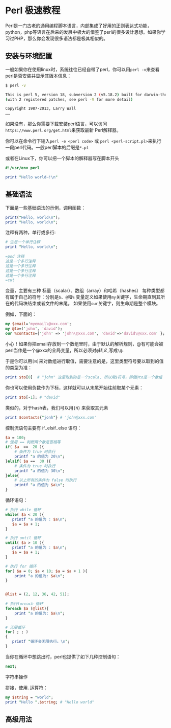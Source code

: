 Perl 极速教程
==================

Perl是一门古老的通用编程脚本语言，内部集成了好用的正则表达式功能，python，php等语言在后来的发展中极大的借鉴了perl的很多设计思想。如果你学习过PHP，那么你会发现很多语法都是极其相似的。

## 安装与环境配置

一般如果你在使用linux时，系统往往已经自带了perl，你可以用`perl -v`来查看perl是否安装并显示其版本信息：

```sh
$ perl -v

This is perl 5, version 18, subversion 2 (v5.18.2) built for darwin-thread-multi-2level
(with 2 registered patches, see perl -V for more detail)

Copyright 1987-2013, Larry Wall
……
```

如果没有，那么你需要下载安装perl语言，可以访问`https://www.perl.org/get.html`来获取最新 Perl解释器。


你可以在命令行下输入`perl -e <perl code>` 或 `perl <perl-script.pl>`来执行一段perl代码。一般perl脚本的后缀是`*.pl`

或者在Linux下，你可以把一个脚本的解释器写在脚本开头
```pl
#!/usr/env perl

print "Hello world~!\n"
```


## 基础语法

下面是一些基础语法的示例，调用函数：

```pl
print("Hello, world\n");
print "Hello, world\n";
```

注释有两种，单行或多行:

```pl
# 这是一个单行注释
print "Hello, world\n";
 
=pod 注释
这是一个多行注释
这是一个多行注释
这是一个多行注释
这是一个多行注释
=cut
```

变量，主要有三种  标量（scalar）、数组（array）和哈希（hashes）
每种类型都有属于自己的符号：分别是`$`、`@`和`%`
变量定义如果使用`my`关键字，生命期直到其所在的代码块结束或者文件的末尾。
如果使用`our`关键字，则生命期是整个模块。

例如，下面的：
```pl
my $email='myemail\@xxx.com'; 
my @to=('john', 'david');
our %contacts={'john' => 'john\@xxx.com', 'david'=>'david\@xxx.com' };
```

小心！如果你把email存放到一个数组里时，由于默认的解析规则，@有可能会被perl当作是一个@xxx的全局变量，所以必须对`@`转义,写成`\@`.

于是你可以用`[N]`来对数组进行取值，需要注意的是，这里类型符号要以取到的值的类型为准：

```pl
print $to[0]  # "john" 这里取到的是一个scala, 所以用$符号，即使@to是一个数组
```
你也可以使用负数作为下标，这样就可以从末尾开始往前取某个元素：
```pl
print $to[-1]; # "david"
```

类似的，对于hash表，我们可以用`{N}` 来获取其元素
```pl
print $contacts{"jonh"} # 'john@xxx.com'
```







控制流语句主要有 if..elsif..else 语句：
```pl
$a = 100;
# 使用 == 判断两个数是否相等
if( $a  ==  20 ){
    # 条件为 true 时执行
    printf "a 的值为 20\n";
}elsif( $a ==  30 ){
    # 条件为 true 时执行
    printf "a 的值为 30\n";
}else{
    # 以上所有的条件为 false 时执行
    printf "a 的值为 $a\n";
}
```

循环语句：
```pl
# 执行 while 循环
while( $a < 20 ){
   printf "a 的值为 : $a\n";
   $a = $a + 1;
}

# 执行 until 循环
until( $a > 10 ){
   printf "a 的值为 : $a\n";
   $a = $a + 1;
}

# 执行 for 循环
for( $a = 0; $a < 10; $a = $a + 1 ){
    print "a 的值为: $a\n";
}


@list = (2, 12, 36, 42, 51);
 
# 执行foreach 循环
foreach $a (@list){
    print "a 的值为: $a\n";
}

# 无限循环
for( ; ; )
{
   printf "循环会无限执行。\n";
}
```

当你在循环中想跳出时，perl也提供了如下几种控制语句：

```pl
next;
```


字符串操作

拼接，使用`.`运算符：
```pl
my $string = "world";
print "Hello ".$string; # "Hello world"
```




## 高级用法





